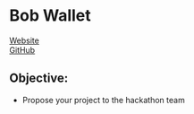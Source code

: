 # Bob Wallet

[Website](https://bobwallet.io/)  
[GitHub](https://github.com/kyokan/bob-wallet)

## Objective:
 - Propose your project to the hackathon team